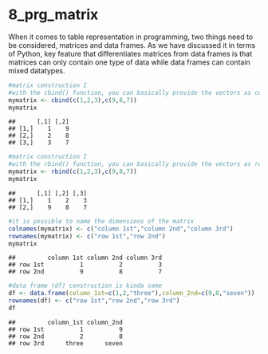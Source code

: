 8_prg_matrix
================

When it comes to table representation in programming, two things need to
be considered, matrices and data frames. As we have discussed it in
terms of Python, key feature that differentiates matrices from data
frames is that matrices can only contain one type of data while data
frames can contain mixed datatypes.

``` r
#matrix construction I
#with the cbind() function, you can basically provide the vectors as columns
mymatrix <- cbind(c(1,2,3),c(9,8,7))
mymatrix
```

    ##      [,1] [,2]
    ## [1,]    1    9
    ## [2,]    2    8
    ## [3,]    3    7

``` r
#matrix construction I
#with the rbind() function, you can basically provide the vectors as rows
mymatrix <- rbind(c(1,2,3),c(9,8,7))
mymatrix
```

    ##      [,1] [,2] [,3]
    ## [1,]    1    2    3
    ## [2,]    9    8    7

``` r
#it is possible to name the dimensions of the matrix
colnames(mymatrix) <- c("column 1st","column 2nd","column 3rd")
rownames(mymatrix) <- c("row 1st","row 2nd")
mymatrix
```

    ##         column 1st column 2nd column 3rd
    ## row 1st          1          2          3
    ## row 2nd          9          8          7

``` r
#data frame (df) construction is kinda same
df <- data.frame(column_1st=c(1,2,"three"),column_2nd=c(9,8,"seven"))
rownames(df) <- c("row 1st","row 2nd","row 3rd")
df
```

    ##         column_1st column_2nd
    ## row 1st          1          9
    ## row 2nd          2          8
    ## row 3rd      three      seven
